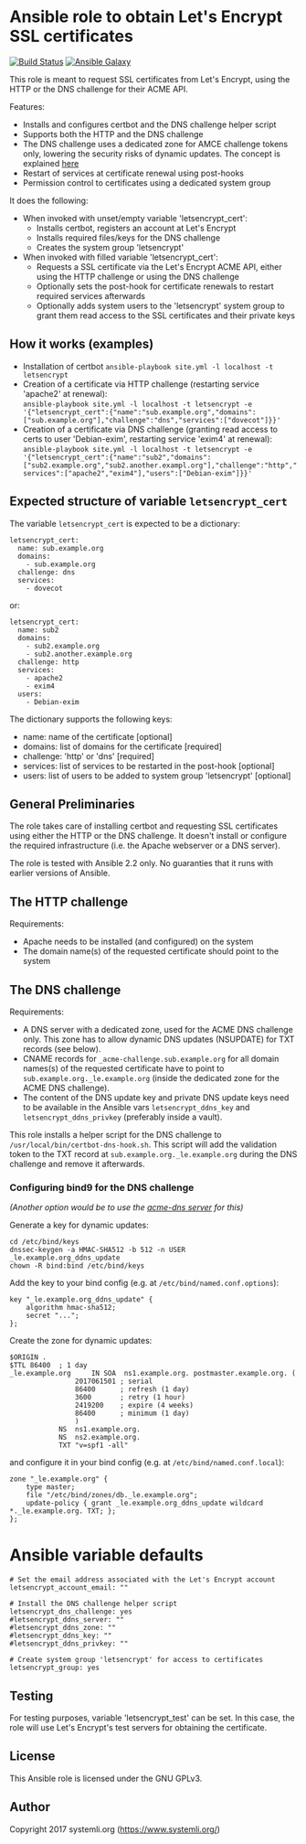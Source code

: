 # Ansible role to obtain Let's Encrypt SSL certificates

[![Build Status](https://travis-ci.org/systemli/ansible-role-letsencrypt.svg?branch=master)](https://travis-ci.org/systemli/ansible-role-letsencrypt) [![Ansible Galaxy](http://img.shields.io/badge/ansible--galaxy-letsencrypt-blue.svg)](https://galaxy.ansible.com/systemli/letsencrypt/)

This role is meant to request SSL certificates from Let's Encrypt,
using the HTTP or the DNS challenge for their ACME API.

Features:
* Installs and configures certbot and the DNS challenge helper script
* Supports both the HTTP and the DNS challenge
* The DNS challenge uses a dedicated zone for AMCE challenge tokens
  only, lowering the security risks of dynamic updates. The concept
  is explained [here](https://www.crc.id.au/using-centralised-management-with-lets-encrypt/)
* Restart of services at certificate renewal using post-hooks
* Permission control to certificates using a dedicated system group

It does the following:

* When invoked with unset/empty variable 'letsencrypt_cert':
  * Installs certbot, registers an account at Let's Encrypt
  * Installs required files/keys for the DNS challenge
  * Creates the system group 'letsencrypt'
* When invoked with filled variable 'letsencrypt_cert':
  * Requests a SSL certificate via the Let's Encrypt ACME API, either
    using the HTTP challenge or using the DNS challenge
  * Optionally sets the post-hook for certificate renewals to restart
    required services afterwards
  * Optionally adds system users to the 'letsencrypt' system group to grant
    them read access to the SSL certificates and their private keys

## How it works (examples)

 * Installation of certbot
   ```ansible-playbook site.yml -l localhost -t letsencrypt```
 * Creation of a certificate via HTTP challenge (restarting service 'apache2' at renewal):  
   ```ansible-playbook site.yml -l localhost -t letsencrypt -e '{"letsencrypt_cert":{"name":"sub.example.org","domains":["sub.example.org"],"challenge":"dns","services":["dovecot"]}}'```
 * Creation of a certificate via DNS challenge (granting read access to certs to user 'Debian-exim', restarting service 'exim4' at renewal):  
   ```ansible-playbook site.yml -l localhost -t letsencrypt -e '{"letsencrypt_cert":{"name":"sub2","domains":["sub2.example.org","sub2.another.exampl.org"],"challenge":"http","services":["apache2","exim4"],"users":["Debian-exim"]}}'```

## Expected structure of variable `letsencrypt_cert`

The variable `letsencrypt_cert` is expected to be a dictionary:

```
letsencrypt_cert:
  name: sub.example.org
  domains:
    - sub.example.org
  challenge: dns
  services:
    - dovecot
```

or:

```
letsencrypt_cert:
  name: sub2
  domains:
    - sub2.example.org
    - sub2.another.example.org
  challenge: http
  services:
    - apache2
    - exim4
  users:
    - Debian-exim
```

The dictionary supports the following keys:

* name: name of the certificate [optional]
* domains: list of domains for the certificate [required]
* challenge: 'http' or 'dns' [required]
* services: list of services to be restarted in the post-hook [optional]
* users: list of users to be added to system group 'letsencrypt' [optional]

## General Preliminaries

The role takes care of installing certbot and requesting SSL certificates
using either the HTTP or the DNS challenge. It doesn't install or configure
the required infrastructure (i.e. the Apache webserver or a DNS server).

The role is tested with Ansible 2.2 only. No guaranties that it runs with
earlier versions of Ansible.

## The HTTP challenge

Requirements:
* Apache needs to be installed (and configured) on the system
* The domain name(s) of the requested certificate should point
  to the system

## The DNS challenge

Requirements:
* A DNS server with a dedicated zone, used for the ACME DNS challenge only.
  This zone has to allow dynamic DNS updates (NSUPDATE) for TXT records
  (see below).
* CNAME records for `_acme-challenge.sub.example.org` for all domain
  names(s) of the requested certificate have to point to
  `sub.example.org._le.example.org` (inside the dedicated zone for the
  ACME DNS challenge).
* The content of the DNS update key and private DNS update keys need to be
  available in the Ansible vars `letsencrypt_ddns_key` and
  `letsencrypt_ddns_privkey` (preferably inside a vault).

This role installs a helper script for the DNS challenge to
`/usr/local/bin/certbot-dns-hook.sh`. This script will add the validation
token to the TXT record at `sub.example.org._le.example.org` during the DNS
challenge and remove it afterwards.

### Configuring bind9 for the DNS challenge
*(Another option would be to use the [acme-dns server](https://github.com/joohoi/acme-dns) for this)*

Generate a key for dynamic updates:

```
cd /etc/bind/keys
dnssec-keygen -a HMAC-SHA512 -b 512 -n USER _le.example.org_ddns_update
chown -R bind:bind /etc/bind/keys
```

Add the key to your bind config (e.g. at `/etc/bind/named.conf.options`):

```
key "_le.example.org_ddns_update" {
	algorithm hmac-sha512;
	secret "...";
};
```

Create the zone for dynamic updates:

```
$ORIGIN .
$TTL 86400	; 1 day
_le.example.org		IN SOA	ns1.example.org. postmaster.example.org. (
				2017061501 ; serial
				86400      ; refresh (1 day)
				3600       ; retry (1 hour)
				2419200    ; expire (4 weeks)
				86400      ; minimum (1 day)
				)
			NS	ns1.example.org.
			NS	ns2.example.org.
			TXT	"v=spf1 -all"
```

and configure it in your bind config (e.g. at `/etc/bind/named.conf.local`):

```
zone "_le.example.org" {
	type master;
	file "/etc/bind/zones/db._le.example.org";
	update-policy { grant _le.example.org_ddns_update wildcard *._le.example.org. TXT; };
};
```

# Ansible variable defaults

```
# Set the email address associated with the Let's Encrypt account
letsencrypt_account_email: ""

# Install the DNS challenge helper script
letsencrypt_dns_challenge: yes
#letsencrypt_ddns_server: ""
#letsencrypt_ddns_zone: ""
#letsencrypt_ddns_key: ""
#letsencrypt_ddns_privkey: ""

# Create system group 'letsencrypt' for access to certificates
letsencrypt_group: yes
```

## Testing

For testing purposes, variable 'letsencrypt_test' can be set. In this case,
the role will use Let's Encrypt's test servers for obtaining the certificate.

## License

This Ansible role is licensed under the GNU GPLv3.

## Author

Copyright 2017 systemli.org (https://www.systemli.org/)
